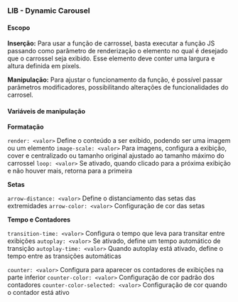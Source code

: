 ### LIB - Dynamic Carousel

#### Escopo

**Inserção:** Para usar a função de carrossel, basta executar a função JS passando como parâmetro de renderização o elemento no qual é desejado que o carrossel seja exibido. Esse elemento deve conter uma largura e altura definida em pixels.

**Manipulação:** Para ajustar o funcionamento da função, é possível passar parâmetros modificadores, possibilitando alterações de funcionalidades do carrosel.

#### Variáveis de manipulação

**Formatação**

  `render: <valor>` Define o conteúdo a ser exibido, podendo ser uma imagem ou um elemento
  `image-scale: <valor>` Para imagens, configura a exibição, cover e centralizado ou tamanho original ajustado ao tamanho máximo do carrossel
  `loop: <valor>` Se ativado, quando clicado para a próxima exibição e não houver mais, retorna para a primeira
  

**Setas**

  `arrow-distance: <valor>` Define o distanciamento das setas das extremidades
  `arrow-color: <valor>` Configuração de cor das setas

**Tempo e Contadores**

  `transition-time: <valor>` Configura o tempo que leva para transitar entre exibições
  `autoplay: <valor>` Se ativado, define um tempo automático de transição
  `autoplay-time: <valor>` Quando autoplay está ativado, define o tempo entre as transições automáticas

  `counter: <valor>` Configura para aparecer os contadores de exibições na parte inferior
  `counter-color: <valor>` Configuração de cor padrão dos contadores
  `counter-color-selected: <valor>` Configuração de cor quando o contador está ativo
